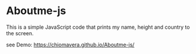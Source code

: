 # Aboutme-js
This is a simple JavaScript code that prints my name, height and country to the screen.

see Demo: https://chiomavera.github.io/Aboutme-js/